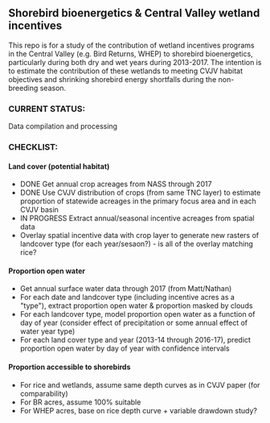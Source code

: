 Shorebird bioenergetics & Central Valley wetland incentives
-----------------------------------------------------------

This repo is for a study of the contribution of wetland incentives programs in the Central Valley (e.g. Bird Returns, WHEP) to shorebird bioenergetics, particularly during both dry and wet years during 2013-2017. The intention is to estimate the contribution of these wetlands to meeting CVJV habitat objectives and shrinking shorebird energy shortfalls during the non-breeding season.

### CURRENT STATUS:

Data compilation and processing

### CHECKLIST:

#### Land cover (potential habitat)

-   DONE Get annual crop acreages from NASS through 2017
-   DONE Use CVJV distribution of crops (from same TNC layer) to estimate proportion of statewide acreages in the primary focus area and in each CVJV basin
-   IN PROGRESS Extract annual/seasonal incentive acreages from spatial data
-   Overlay spatial incentive data with crop layer to generate new rasters of landcover type (for each year/sesaon?) - is all of the overlay matching rice?

#### Proportion open water

-   Get annual surface water data through 2017 (from Matt/Nathan)
-   For each date and landcover type (including incentive acres as a "type"), extract proportion open water & proportion masked by clouds
-   For each landcover type, model proportion open water as a function of day of year (consider effect of precipitation or some annual effect of water year type)
-   For each land cover type and year (2013-14 through 2016-17), predict proportion open water by day of year with confidence intervals

#### Proportion accessible to shorebirds

-   For rice and wetlands, assume same depth curves as in CVJV paper (for comparability)
-   For BR acres, assume 100% suitable
-   For WHEP acres, base on rice depth curve + variable drawdown study?
